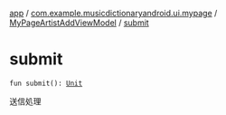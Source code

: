 [app](../../index.md) / [com.example.musicdictionaryandroid.ui.mypage](../index.md) / [MyPageArtistAddViewModel](index.md) / [submit](./submit.md)

# submit

`fun submit(): `[`Unit`](https://kotlinlang.org/api/latest/jvm/stdlib/kotlin/-unit/index.html)

送信処理

